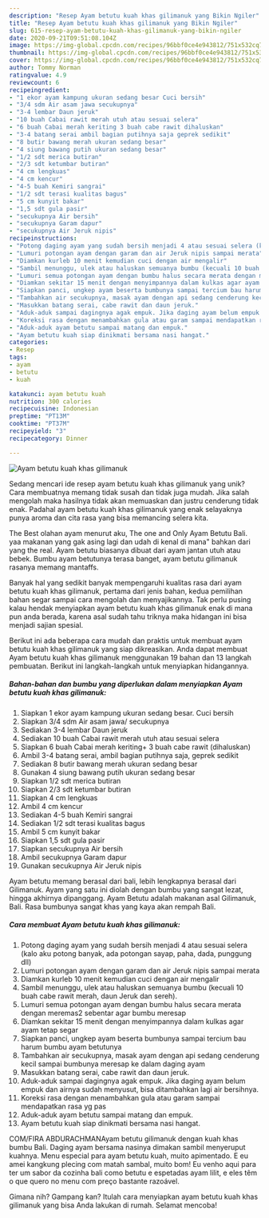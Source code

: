 ```yaml
---
description: "Resep Ayam betutu kuah khas gilimanuk yang Bikin Ngiler"
title: "Resep Ayam betutu kuah khas gilimanuk yang Bikin Ngiler"
slug: 615-resep-ayam-betutu-kuah-khas-gilimanuk-yang-bikin-ngiler
date: 2020-09-21T09:51:08.104Z
image: https://img-global.cpcdn.com/recipes/96bbf0ce4e943812/751x532cq70/ayam-betutu-kuah-khas-gilimanuk-foto-resep-utama.jpg
thumbnail: https://img-global.cpcdn.com/recipes/96bbf0ce4e943812/751x532cq70/ayam-betutu-kuah-khas-gilimanuk-foto-resep-utama.jpg
cover: https://img-global.cpcdn.com/recipes/96bbf0ce4e943812/751x532cq70/ayam-betutu-kuah-khas-gilimanuk-foto-resep-utama.jpg
author: Tommy Norman
ratingvalue: 4.9
reviewcount: 6
recipeingredient:
- "1 ekor ayam kampung ukuran sedang besar Cuci bersih"
- "3/4 sdm Air asam jawa secukupnya"
- "3-4 lembar Daun jeruk"
- "10 buah Cabai rawit merah utuh atau sesuai selera"
- "6 buah Cabai merah keriting 3 buah cabe rawit dihaluskan"
- "3-4 batang serai ambil bagian putihnya saja geprek sedikit"
- "8 butir bawang merah ukuran sedang besar"
- "4 siung bawang putih ukuran sedang besar"
- "1/2 sdt merica butiran"
- "2/3 sdt ketumbar butiran"
- "4 cm lengkuas"
- "4 cm kencur"
- "4-5 buah Kemiri sangrai"
- "1/2 sdt terasi kualitas bagus"
- "5 cm kunyit bakar"
- "1,5 sdt gula pasir"
- "secukupnya Air bersih"
- "secukupnya Garam dapur"
- "secukupnya Air Jeruk nipis"
recipeinstructions:
- "Potong daging ayam yang sudah bersih menjadi 4 atau sesuai selera (kalo aku potong banyak, ada potongan sayap, paha, dada, punggung dll)"
- "Lumuri potongan ayam dengan garam dan air Jeruk nipis sampai merata"
- "Diamkan kurleb 10 menit kemudian cuci dengan air mengalir"
- "Sambil menunggu, ulek atau haluskan semuanya bumbu (kecuali 10 buah cabe rawit merah, daun Jeruk dan sereh)."
- "Lumuri semua potongan ayam dengan bumbu halus secara merata dengan meremas2 sebentar agar bumbu meresap"
- "Diamkan sekitar 15 menit dengan menyimpannya dalam kulkas agar ayam tetap segar"
- "Siapkan panci, ungkep ayam beserta bumbunya sampai tercium bau harum bumbu ayam betutunya"
- "Tambahkan air secukupnya, masak ayam dengan api sedang cenderung kecil sampai bumbunya meresap ke dalam daging ayam"
- "Masukkan batang serai, cabe rawit dan daun jeruk."
- "Aduk-aduk sampai dagingnya agak empuk. Jika daging ayam belum empuk dan airnya sudah menyusut, bisa ditambahkan lagi air bersihnya."
- "Koreksi rasa dengan menambahkan gula atau garam sampai mendapatkan rasa yg pas"
- "Aduk-aduk ayam betutu sampai matang dan empuk."
- "Ayam betutu kuah siap dinikmati bersama nasi hangat."
categories:
- Resep
tags:
- ayam
- betutu
- kuah

katakunci: ayam betutu kuah 
nutrition: 300 calories
recipecuisine: Indonesian
preptime: "PT13M"
cooktime: "PT37M"
recipeyield: "3"
recipecategory: Dinner

---
```



![Ayam betutu kuah khas gilimanuk](https://img-global.cpcdn.com/recipes/96bbf0ce4e943812/751x532cq70/ayam-betutu-kuah-khas-gilimanuk-foto-resep-utama.jpg)

Sedang mencari ide resep ayam betutu kuah khas gilimanuk yang unik? Cara membuatnya memang tidak susah dan tidak juga mudah. Jika salah mengolah maka hasilnya tidak akan memuaskan dan justru cenderung tidak enak. Padahal ayam betutu kuah khas gilimanuk yang enak selayaknya punya aroma dan cita rasa yang bisa memancing selera kita.

The Best olahan ayam menurut aku, The one and Only Ayam Betutu Bali. yaa makanan yang gak asing lagi dan udah di kenal di mana&#34; bahkan dari yang the real. Ayam betutu biasanya dibuat dari ayam jantan utuh atau bebek. Bumbu ayam betutunya terasa banget, ayam betutu gilimanuk rasanya memang mantaffs.

Banyak hal yang sedikit banyak mempengaruhi kualitas rasa dari ayam betutu kuah khas gilimanuk, pertama dari jenis bahan, kedua pemilihan bahan segar sampai cara mengolah dan menyajikannya. Tak perlu pusing kalau hendak menyiapkan ayam betutu kuah khas gilimanuk enak di mana pun anda berada, karena asal sudah tahu triknya maka hidangan ini bisa menjadi sajian spesial.


Berikut ini ada beberapa cara mudah dan praktis untuk membuat ayam betutu kuah khas gilimanuk yang siap dikreasikan. Anda dapat membuat Ayam betutu kuah khas gilimanuk menggunakan 19 bahan dan 13 langkah pembuatan. Berikut ini langkah-langkah untuk menyiapkan hidangannya.

<!--inarticleads1-->

##### Bahan-bahan dan bumbu yang diperlukan dalam menyiapkan Ayam betutu kuah khas gilimanuk:

1. Siapkan 1 ekor ayam kampung ukuran sedang besar. Cuci bersih
1. Siapkan 3/4 sdm Air asam jawa/ secukupnya
1. Sediakan 3-4 lembar Daun jeruk
1. Sediakan 10 buah Cabai rawit merah utuh atau sesuai selera
1. Siapkan 6 buah Cabai merah keriting+ 3 buah cabe rawit (dihaluskan)
1. Ambil 3-4 batang serai, ambil bagian putihnya saja, geprek sedikit
1. Sediakan 8 butir bawang merah ukuran sedang besar
1. Gunakan 4 siung bawang putih ukuran sedang besar
1. Siapkan 1/2 sdt merica butiran
1. Siapkan 2/3 sdt ketumbar butiran
1. Siapkan 4 cm lengkuas
1. Ambil 4 cm kencur
1. Sediakan 4-5 buah Kemiri sangrai
1. Sediakan 1/2 sdt terasi kualitas bagus
1. Ambil 5 cm kunyit bakar
1. Siapkan 1,5 sdt gula pasir
1. Siapkan secukupnya Air bersih
1. Ambil secukupnya Garam dapur
1. Gunakan secukupnya Air Jeruk nipis


Ayam betutu memang berasal dari bali, lebih lengkapnya berasal dari Gilimanuk. Ayam yang satu ini diolah dengan bumbu yang sangat lezat, hingga akhirnya dipanggang. Ayam Betutu adalah makanan asal Gilimanuk, Bali. Rasa bumbunya sangat khas yang kaya akan rempah Bali. 

<!--inarticleads2-->

##### Cara membuat Ayam betutu kuah khas gilimanuk:

1. Potong daging ayam yang sudah bersih menjadi 4 atau sesuai selera (kalo aku potong banyak, ada potongan sayap, paha, dada, punggung dll)
1. Lumuri potongan ayam dengan garam dan air Jeruk nipis sampai merata
1. Diamkan kurleb 10 menit kemudian cuci dengan air mengalir
1. Sambil menunggu, ulek atau haluskan semuanya bumbu (kecuali 10 buah cabe rawit merah, daun Jeruk dan sereh).
1. Lumuri semua potongan ayam dengan bumbu halus secara merata dengan meremas2 sebentar agar bumbu meresap
1. Diamkan sekitar 15 menit dengan menyimpannya dalam kulkas agar ayam tetap segar
1. Siapkan panci, ungkep ayam beserta bumbunya sampai tercium bau harum bumbu ayam betutunya
1. Tambahkan air secukupnya, masak ayam dengan api sedang cenderung kecil sampai bumbunya meresap ke dalam daging ayam
1. Masukkan batang serai, cabe rawit dan daun jeruk.
1. Aduk-aduk sampai dagingnya agak empuk. Jika daging ayam belum empuk dan airnya sudah menyusut, bisa ditambahkan lagi air bersihnya.
1. Koreksi rasa dengan menambahkan gula atau garam sampai mendapatkan rasa yg pas
1. Aduk-aduk ayam betutu sampai matang dan empuk.
1. Ayam betutu kuah siap dinikmati bersama nasi hangat.


COM/FIRA ABDURACHMANAyam betutu gilimanuk dengan kuah khas bumbu Bali. Daging ayam bersama nasinya dimakan sambil menyeruput kuahnya. Menu especial para ayam betutu kuah, muito apimentado. E eu amei kangkung plecing com matah sambal, muito bom! Eu venho aqui para ter um sabor da cozinha bali como betutu e espetadas ayam lilit, e eles têm o que quero no menu com preço bastante razoável. 

Gimana nih? Gampang kan? Itulah cara menyiapkan ayam betutu kuah khas gilimanuk yang bisa Anda lakukan di rumah. Selamat mencoba!
